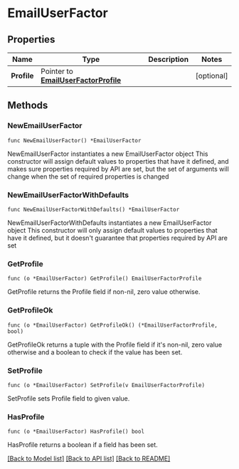 # EmailUserFactor

## Properties

Name | Type | Description | Notes
------------ | ------------- | ------------- | -------------
**Profile** | Pointer to [**EmailUserFactorProfile**](EmailUserFactorProfile.md) |  | [optional] 

## Methods

### NewEmailUserFactor

`func NewEmailUserFactor() *EmailUserFactor`

NewEmailUserFactor instantiates a new EmailUserFactor object
This constructor will assign default values to properties that have it defined,
and makes sure properties required by API are set, but the set of arguments
will change when the set of required properties is changed

### NewEmailUserFactorWithDefaults

`func NewEmailUserFactorWithDefaults() *EmailUserFactor`

NewEmailUserFactorWithDefaults instantiates a new EmailUserFactor object
This constructor will only assign default values to properties that have it defined,
but it doesn't guarantee that properties required by API are set

### GetProfile

`func (o *EmailUserFactor) GetProfile() EmailUserFactorProfile`

GetProfile returns the Profile field if non-nil, zero value otherwise.

### GetProfileOk

`func (o *EmailUserFactor) GetProfileOk() (*EmailUserFactorProfile, bool)`

GetProfileOk returns a tuple with the Profile field if it's non-nil, zero value otherwise
and a boolean to check if the value has been set.

### SetProfile

`func (o *EmailUserFactor) SetProfile(v EmailUserFactorProfile)`

SetProfile sets Profile field to given value.

### HasProfile

`func (o *EmailUserFactor) HasProfile() bool`

HasProfile returns a boolean if a field has been set.


[[Back to Model list]](../README.md#documentation-for-models) [[Back to API list]](../README.md#documentation-for-api-endpoints) [[Back to README]](../README.md)


